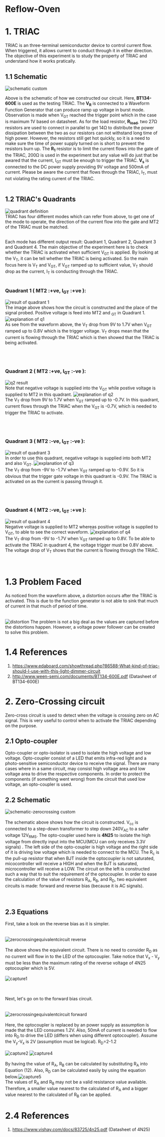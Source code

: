 # Reflow-Oven

# 1. TRIAC
TRIAC is an three-terminal semiconductor device to control current flow. When triggered, it allows current to conduct through it in either direction. The objective of this experiment is to study the property of TRIAC and understand how it works pratically.<br />

## 1.1 Schematic
![schematic custom](https://user-images.githubusercontent.com/26379432/40280682-b338072e-5c89-11e8-8b50-42dd9d930ec4.png)<br />

Above is the schematic of how we constructed our circuit. Here, **BT134-600E** is used as the testing TRIAC. The **V<sub>R</sub>** is connected to a Waveform Function Generator that can produce ramp up voltage in burst mode. Observation is made when V<sub>GT</sub> reached the trigger point which in the case is maximum 1V based on datasheet. As for the load resistor, **R<sub>load</sub>**, two 27Ω resistors are used to connect in parallel to get 14Ω to distribute the power dissipation between the two as our resistors can not withstand long time of high power. However, the resistors still get hot quickly, so it is a need to make sure the time of power supply turned on is short to prevent the resistors burn up. The **R<sub>1</sub>** resistor is to limit the current flows into the gate of the TRIAC, 200Ω is used in the experiment but any value will do just that be awared that the current, I<sub>GT</sub> must be enough to trigger the TRIAC. **V<sub>s</sub>** is connected to the DC power supply providing 9V voltage and 500mA of current. Please be aware the current that flows through the TRIAC, I<sub>T</sub>, must not violating the rating current of the TRIAC.<br /><br />

## 1.2 TRIAC's Quadrants
![quadrant definition](https://user-images.githubusercontent.com/26379432/40282026-3e706e06-5c9b-11e8-8196-f220596540b5.png)<br />
TRIAC has four different modes which can refer from above, to get one of the mode to operate, the direction of the current flow into the gate and MT2 of the TRIAC must be matched. <br /><br />



Each mode has different output result: Quadrant 1, Quadrant 2, Quadrant 3 and Quadrant 4. The main objective of the experiment here is to check whether the TRIAC is activated when sufficient V<sub>GT</sub> is applied. By looking at the V<sub>T</sub>,  it can be tell whether the TRIAC is being activated. So the main focus here is V<sub>T</sub> and V<sub>GT</sub>, if V<sub>GT</sub> ramped up to sufficient value, V<sub>T</sub> should drop as the current, I<sub>T</sub> is conducting through the TRIAC. <br /><br />

### Quadrant 1 ( MT2 :+ve, I<sub>GT</sub> :+ve ):
![result of quadrant 1](https://user-images.githubusercontent.com/26379432/40884504-4b6cb09a-6747-11e8-9217-a4a633cb7df6.png)<br />The image above shows how the circuit is constructed and the place of the signal probed. Positive voltage is feed into MT2 and <sub>GT</sub> in Quadrant 1.
![explanation of q1](https://user-images.githubusercontent.com/26379432/40884744-0410bb42-674c-11e8-8c06-f81058c11807.png)<br />
As see from the waveform above, the V<sub>T</sub> drop from 9V to 1.7V when V<sub>GT</sub> ramped up to 0.8V which is the trigger voltage. V<sub>T</sub> drops mean that the current is flowing through the TRIAC which is then showed that the TRIAC is being activated. <br /><br /><br /><br />

### Quadrant 2 ( MT2 :+ve, I<sub>GT</sub> :-ve ):
![q2 result](https://user-images.githubusercontent.com/26379432/40884424-e74dbad8-6745-11e8-84f1-9b898794bb6b.png)<br />
Note that negative voltage is supplied into the V<sub>GT</sub> while postive voltage is supplied to MT2 in this quadrant.
![explanation of q2](https://user-images.githubusercontent.com/26379432/40884877-61d4599e-674e-11e8-8fe0-4ea3305f810d.png)<br />
The V<sub>T</sub> drop from 9V to 1.7V when V<sub>GT</sub> ramped up to -0.7V. In this quadrant, current flows through the TRIAC when the V<sub>GT</sub> is -0.7V, which is needed to trigger the TRIAC to activate. <br /><br /><br /><br />

### Quadrant 3 ( MT2 :-ve, I<sub>GT</sub> :-ve ):
![result of quadrant 3](https://user-images.githubusercontent.com/26379432/40884507-51a60024-6747-11e8-9b29-4eea449f9119.png)<br />
In order to use this quadrant, negative voltage is supplied into both MT2 and also V<sub>GT</sub>.
![explanation of q3](https://user-images.githubusercontent.com/26379432/40885055-fe2ea800-6751-11e8-8e4c-a2bb5ff9fd70.png)<br />
The V<sub>T</sub> drop from -9V to -1.7V when V<sub>GT</sub> ramped up to -0.9V. So it is obvious that the trigger gate voltage in this quadrant is -0.9V. The TRIAC is activated on as the current is passing through it.<br /><br /><br /><br />

### Quadrant 4 ( MT2 :-ve, I<sub>GT</sub> :+ve ):
![result of quadrant 4](https://user-images.githubusercontent.com/26379432/40884508-67283f8e-6747-11e8-9cfb-b86911d04aa4.png)<br />
Negative voltage is supplied to MT2 whereas positive voltage is supplied to V<sub>GT</sub>, to able to see the correct waveform.
![explanation of q4](https://user-images.githubusercontent.com/26379432/40885136-26dc0b0c-6753-11e8-83dc-82e476264e90.png)<br />
The V<sub>T</sub> drop from -9V to -1.7V when V<sub>GT</sub> ramped up to 0.8V. To be able to activate the TRIAC in quadrant 4, the voltage trigger must be 0.8V above. The voltage drop of V<sub>T</sub> shows that the current is flowing through the TRIAC.<br /><br /><br />

# 1.3 Problem Faced
As noticed from the waveform above, a distortion occurs after the TRIAC is activated. This is due to the function generator is not able to sink that much of current in that much of period of time. <br /><br /><br />
![distortion](https://user-images.githubusercontent.com/26379432/40885451-cf93bd8a-6758-11e8-91bc-de8173a4ce54.png)
The problem is not a big deal as the values are captured before the distortions happen. However, a voltage power follower can be created to solve this problem.

# 1.4 References
1. https://www.edaboard.com/showthread.php?86588-What-kind-of-triac-should-I-use-with-this-light-dimmer-circuit<br />
2. http://www.ween-semi.com/documents/BT134-600E.pdf (Datasheet of BT134-600E)



# 2. Zero-Crossing circuit
Zero-cross circuit is used to detect when the voltage is crossing zero on AC signal. This is very useful to control when to activate the TRIAC depending on the purpose.
## 2.1 Opto-coupler
Opto-coupler or opto-isolator is used to isolate the high voltage and low voltage. Opto-coupler consist of a LED that emits infra-red light and a photo-sensitive semiconductor device to receive the signal. There are many cases where in a same circuit, may consist high voltage area and low voltage area to drive the respective components.  In order to protect the components (if something went wrong) from the circuit that used low voltage, an opto-coupler is used.
## 2.2 Schematic
![schematic-zerocrossing custom](https://user-images.githubusercontent.com/26379432/40888098-d577d142-6784-11e8-8257-8b30b06fb9f7.png)
<br /><br />
The schematic above shows how the circuit is constructed. V<sub>cc</sub> is connected to a step-down transformer to step down 240V<sub>AC</sub> to a safer voltage 12V<sub>RMS</sub>. The opto-coupler used here is **4N25** to isolate the high voltage from directly input into the MCU(MCU can only receives 3.3V signals) . The left side of the opto-coupler is high voltage and the right side of it is driving low voltage which is needed to connect to the MCU. The R<sub>c</sub> is the pull-up resistor that when BJT inside the optocoupler is not saturated, micocontroller will receive a HIGH and when the BJT is saturated, microcontroller will receive a LOW. The circuit on the left is constructed such a way that to suit the requirement of the optocoupler. In order to ease the calculation of the value of resistors R<sub>A</sub>, R<sub>B</sub>, and R<sub>D</sub>, two equivalent circuits is made: forward and reverse bias (because it is AC signals).<br /><br /><br />
## 2.3 Equations
First, take a look on the reverse bias as it is simpler.<br /><br /><br />
![zerocrossingequivalentcircuit reverse](https://user-images.githubusercontent.com/26379432/40889363-efe55b5e-6797-11e8-8f3c-fa3fbb27192d.png)<br /><br />
The above shows the equivalent circuit. There is no need to consider R<sub>D</sub> as no current will flow in to the LED of the optocoupler. Take notice that V<sub>x</sub> - V<sub>y</sub> must be less than the maximum rating of the reverse voltage of 4N25 optocoupler which is 5V. <br /><br />
![capture1](https://user-images.githubusercontent.com/26379432/40889325-55fc2446-6797-11e8-8f4d-281a196e7cd4.PNG)<br /><br /><br />

Next, let's go on to the forward bias circuit.<br /><br /><br />
![zerocrossingequivalentcircuit forward](https://user-images.githubusercontent.com/26379432/40889360-ec7ef1aa-6797-11e8-869b-7585faca4acc.png)<br /><br />
Here, the optocoupler is replaced by an power supply as assumption is made that the LED consumes 1.2V. Also, 50mA of current is needed to flow into R<sub>D</sub> to drive the LED (differs when using different optocoupler).  Assume the V<sub>y</sub>-V<sub>x</sub> is 2V (assumption must be logical).  R<sub>D</sub>=2-1.2<br /><br />
![capture2](https://user-images.githubusercontent.com/26379432/40889617-82b4bcf0-679c-11e8-8f5f-712bc43c66f8.PNG)
![capture4](https://user-images.githubusercontent.com/26379432/40889674-97ae8df6-679d-11e8-9f56-61b3024a2038.PNG)<br /><br />
By having the value of R<sub>A</sub>, R<sub>B</sub> can be calculated by substituting R<sub>A</sub> into Equation (12). Also, R<sub>D</sub> can be calculated easily by using the equation below.![capture5](https://user-images.githubusercontent.com/26379432/40889801-4dfa91d0-679f-11e8-8131-21776ad7a65b.PNG)<br />
The values of R<sub>A</sub> and R<sub>B</sub> may not be a valid resistance value available. Therefore, a smaller value nearest to the calculated of R<sub>A</sub> and a bigger value nearest to the calculated of R<sub>B</sub> can be applied.
# 2.4 References
1. https://www.vishay.com/docs/83725/4n25.pdf (Datasheet of 4N25)
